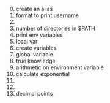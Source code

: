 0. create an alias
1. format to print username
2. 
3. number of directories in $PATH
4. print env variables
5. local var
6. create variables
7. global variable
8. true knowledge
9. arithmetic on environment variable
10. calculate exponential
11.
12.
13. decimal points
